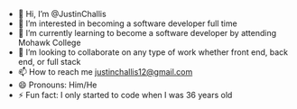 - 👋 Hi, I’m @JustinChallis
- 👀 I’m interested in becoming a software developer full time
- 🌱 I’m currently learning to become a software developer by attending Mohawk College
- 💞️ I’m looking to collaborate on any type of work whether front end, back end, or full stack
- 📫 How to reach me justinchallis12@gmail.com
- 😄 Pronouns: Him/He
- ⚡ Fun fact: I only started to code when I was 36 years old

<!---
JustinChallis/JustinChallis is a ✨ special ✨ repository because its `README.md` (this file) appears on your GitHub profile.
You can click the Preview link to take a look at your changes.
--->
